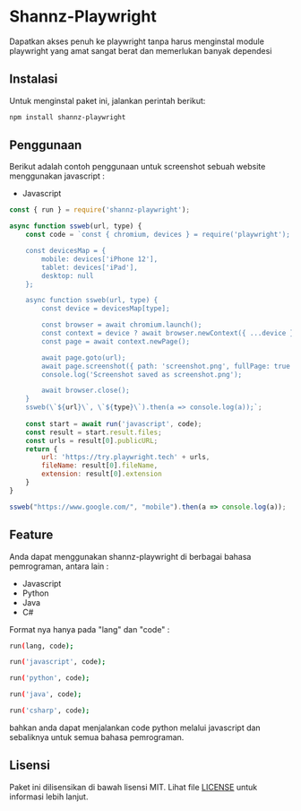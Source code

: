 # Shannz-Playwright

Dapatkan akses penuh ke playwright tanpa harus menginstal module playwright yang amat sangat berat dan memerlukan banyak dependesi

## Instalasi

Untuk menginstal paket ini, jalankan perintah berikut:

```sh
npm install shannz-playwright
```

## Penggunaan

Berikut adalah contoh penggunaan untuk screenshot sebuah website menggunakan javascript :

- Javascript
```javascript
const { run } = require('shannz-playwright');

async function ssweb(url, type) {
    const code = `const { chromium, devices } = require('playwright');

    const devicesMap = {
        mobile: devices['iPhone 12'],
        tablet: devices['iPad'],
        desktop: null
    };

    async function ssweb(url, type) {
        const device = devicesMap[type];

        const browser = await chromium.launch();
        const context = device ? await browser.newContext({ ...device }) : await browser.newContext();
        const page = await context.newPage();

        await page.goto(url);
        await page.screenshot({ path: 'screenshot.png', fullPage: true });
        console.log('Screenshot saved as screenshot.png');

        await browser.close();
    }
    ssweb(\`${url}\`, \`${type}\`).then(a => console.log(a));`;
    
    const start = await run('javascript', code);
    const result = start.result.files;
    const urls = result[0].publicURL;
    return {
        url: 'https://try.playwright.tech' + urls,
        fileName: result[0].fileName,
        extension: result[0].extension
    }
}

ssweb("https://www.google.com/", "mobile").then(a => console.log(a));
```

## Feature 

Anda dapat menggunakan shannz-playwright di berbagai bahasa pemrograman, antara lain :

- Javascript
- Python 
- Java
- C#

Format nya hanya pada "lang" dan "code" :

```bash
run(lang, code);

run('javascript', code);

run('python', code);

run('java', code);

run('csharp', code);
```

bahkan anda dapat menjalankan code python melalui javascript dan sebaliknya untuk semua bahasa pemrograman.

## Lisensi

Paket ini dilisensikan di bawah lisensi MIT. Lihat file [LICENSE](LICENSE) untuk informasi lebih lanjut.